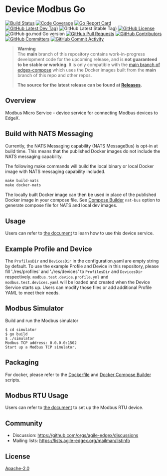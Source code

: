 # Device Modbus Go
[![Build Status](https://jenkins.agile-edgex.org/view/EdgeX%20Foundry%20Project/job/agile-edgex/job/device-modbus/job/main/badge/icon)](https://jenkins.agile-edgex.org/view/EdgeX%20Foundry%20Project/job/agile-edgex/job/device-modbus/job/main/) [![Code Coverage](https://codecov.io/gh/agile-edgex/device-modbus/branch/main/graph/badge.svg?token=tgWsR3KWGX)](https://codecov.io/gh/agile-edgex/device-modbus) [![Go Report Card](https://goreportcard.com/badge/github.com/agile-edgex/device-modbus)](https://goreportcard.com/report/github.com/agile-edgex/device-modbus) [![GitHub Latest Dev Tag)](https://img.shields.io/github/v/tag/agile-edgex/device-modbus?include_prereleases&sort=semver&label=latest-dev)](https://github.com/agile-edgex/device-modbus/tags) ![GitHub Latest Stable Tag)](https://img.shields.io/github/v/tag/agile-edgex/device-modbus?sort=semver&label=latest-stable) [![GitHub License](https://img.shields.io/github/license/agile-edgex/device-modbus)](https://choosealicense.com/licenses/apache-2.0/) ![GitHub go.mod Go version](https://img.shields.io/github/go-mod/go-version/agile-edgex/device-modbus) [![GitHub Pull Requests](https://img.shields.io/github/issues-pr-raw/agile-edgex/device-modbus)](https://github.com/agile-edgex/device-modbus/pulls) [![GitHub Contributors](https://img.shields.io/github/contributors/agile-edgex/device-modbus)](https://github.com/agile-edgex/device-modbus/contributors) [![GitHub Committers](https://img.shields.io/badge/team-committers-green)](https://github.com/orgs/agile-edgex/teams/device-modbus-committers/members) [![GitHub Commit Activity](https://img.shields.io/github/commit-activity/m/agile-edgex/device-modbus)](https://github.com/agile-edgex/device-modbus/commits)


> **Warning**  
> The **main** branch of this repository contains work-in-progress development code for the upcoming release, and is **not guaranteed to be stable or working**.
> It is only compatible with the [main branch of edgex-compose](https://github.com/agile-edgex/edgex-compose) which uses the Docker images built from the **main** branch of this repo and other repos.
>
> **The source for the latest release can be found at [Releases](https://github.com/agile-edgex/device-modbus/releases).**

## Overview
Modbus Micro Service - device service for connecting Modbus devices to EdgeX.
## Build with NATS Messaging
Currently, the NATS Messaging capability (NATS MessageBus) is opt-in at build time.
This means that the published Docker images do not include the NATS messaging capability.

The following make commands will build the local binary or local Docker image with NATS messaging
capability included.
```makefile
make build-nats
make docker-nats
```

The locally built Docker image can then be used in place of the published Docker image in your compose file.
See [Compose Builder](https://github.com/agile-edgex/edgex-compose/tree/main/compose-builder#gen) `nat-bus` option to generate compose file for NATS and local dev images.

## Usage
Users can refer to [the document](https://docs.agile-edgex.org/2.0/examples/Ch-ExamplesAddingModbusDevice) to learn how to use this device service.
## Example Profile and Device
The `ProfilesDir` and `DevicesDir` in the configuration.yaml are empty string by default.
To use the example Profile and Device in this repository, please fill './res/profiles' and './res/devices'
to `ProfilesDir` and `DevicesDir` respectively.
`modbus.test.device.profile.yml` and `modbus.test.devices.yaml` will be loaded and created when the Device Service starts up.
Users can modify those files or add additional Profile YAML to meet their needs.
## Modbus Simulator
Build and run the Modbus simulator
```
$ cd simulator
$ go build
$ ./simulator 
Modbus TCP address: 0.0.0.0:1502 
Start up a Modbus TCP simulator.
```
## Packaging

For docker, please refer to the [Dockerfile](Dockerfile) and [Docker Compose Builder] scripts.

## Modbus RTU Usage
Users can refer to [the document](https://docs.agile-edgex.org/2.0/examples/Ch-ExamplesAddingModbusDevice/#set-up-the-modbus-rtu-device) to set up the Modbus RTU device.

## Community
- Discussion: https://github.com/orgs/agile-edgex/discussions
- Mailing lists: https://lists.agile-edgex.org/mailman/listinfo

## License
[Apache-2.0](LICENSE)

[Docker Compose Builder]: https://github.com/agile-edgex/edgex-compose/tree/main/compose-builder
